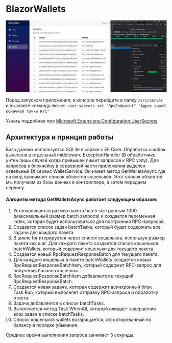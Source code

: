 # BlazorWallets

![Пример](./image.png)

Перед запуском приложения, в консоли перейдите в папку `/src/Server` и вызовите команду `dotnet user-secrets set "RpcEndpoint" "Адрес вашей конечной точки RPC"`

Узнать подробнее про [Microsoft.Extensions.Configuration.UserSecrets](https://learn.microsoft.com/ru-ru/dotnet/api/microsoft.extensions.configuration.usersecrets)


## Архитектура и принцип работы
База данных используется SQLite в связке с EF Core. Обработка ошибок вынесена в отдельный middleware ExceptionHandler (В обработчике учтен лишь случай когда превышен лимит запросов к RPC узлу). 
Для запросов к блокчейну в серверной части приложения выделен отдельный DI сервис WalletService. Он имеет метод GetWalletsAsync где на вход принимает список объектов кошельков. Этот список объектов мы получаем из базы данных в контроллере, а затем передаем сервису. 

#### Алгоритм метода GetWalletsAsync работает следующим образом:

1. Устанавливается размер пакета batch size равным 1000 (максимальный размер batch запроса) и создается переменная index, которая будет использоваться для построения RPC-запросов.
2. Создается список задач batchTasks, который будет содержать все задачи для каждого пакета.
3. В цикле for итерируется через список кошельков, используя размер пакета как шаг. Для каждого пакета создается список кошельков batchWallets, который содержит кошельки для текущего пакета.
4. Создается новый RpcRequestResponseBatch для текущего пакета.
5. Для каждого кошелька в пакете batchWallets создается новый RpcRequestResponseBatchItem, который содержит RPC-запрос для получения баланса кошелька.
6. RpcRequestResponseBatchItem добавляется в текущий RpcRequestResponseBatch.
7. Создается новая задача, которая содержит асинхронный блок Task.Run, который выполняет отправку RPC-запроса и обработку ответа.
8. Задача добавляется в список batchTasks.
9. Выполняется метод Task.WhenAll, который ожидает завершения всех задач в списке batchTasks.
10. Список кошельков wallets возвращается, отсортированный по балансу в порядке убывания.

Среднее время выполнения запроса занимает 3 секунды.

